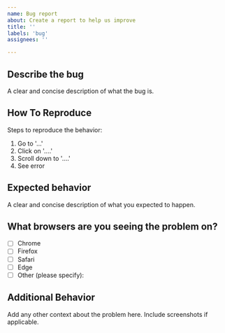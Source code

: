 ```yaml
---
name: Bug report
about: Create a report to help us improve
title: ''
labels: 'bug'
assignees: ''

---
```


## Describe the bug
A clear and concise description of what the bug is.

## How To Reproduce
Steps to reproduce the behavior:
1. Go to '...'
2. Click on '....'
3. Scroll down to '....'
4. See error

## Expected behavior
A clear and concise description of what you expected to happen.

## What browsers are you seeing the problem on?
- [ ] Chrome
- [ ] Firefox
- [ ] Safari
- [ ] Edge
- [ ] Other (please specify):

## Additional Behavior
Add any other context about the problem here. Include screenshots if applicable.
